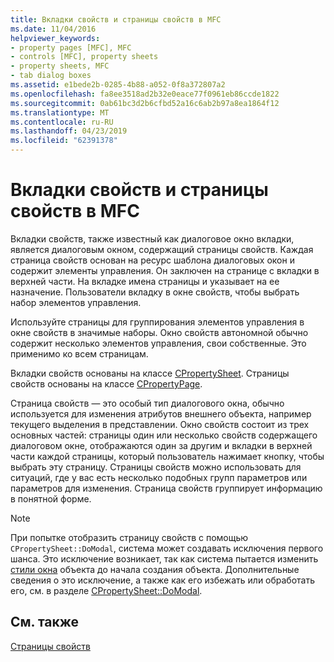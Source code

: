 ```yaml
---
title: Вкладки свойств и страницы свойств в MFC
ms.date: 11/04/2016
helpviewer_keywords:
- property pages [MFC], MFC
- controls [MFC], property sheets
- property sheets, MFC
- tab dialog boxes
ms.assetid: e1bede2b-0285-4b88-a052-0f8a372807a2
ms.openlocfilehash: fa8ee3518ad2b32e0eace77f0961eb86ccde1822
ms.sourcegitcommit: 0ab61bc3d2b6cfbd52a16c6ab2b97a8ea1864f12
ms.translationtype: MT
ms.contentlocale: ru-RU
ms.lasthandoff: 04/23/2019
ms.locfileid: "62391378"
---
```

# <a name="property-sheets-and-property-pages-in-mfc"></a>Вкладки свойств и страницы свойств в MFC

Вкладки свойств, также известный как диалоговое окно вкладки, является диалоговым окном, содержащий страницы свойств. Каждая страница свойств основан на ресурс шаблона диалоговых окон и содержит элементы управления. Он заключен на странице с вкладки в верхней части. На вкладке имена страницы и указывает на ее назначение. Пользователи вкладку в окне свойств, чтобы выбрать набор элементов управления.

Используйте страницы для группирования элементов управления в окне свойств в значимые наборы. Окно свойств автономной обычно содержит несколько элементов управления, свои собственные. Это применимо ко всем страницам.

Вкладки свойств основаны на классе [CPropertySheet](../mfc/reference/cpropertysheet-class.md). Страницы свойств основаны на классе [CPropertyPage](../mfc/reference/cpropertypage-class.md).

Страница свойств — это особый тип диалогового окна, обычно используется для изменения атрибутов внешнего объекта, например текущего выделения в представлении. Окно свойств состоит из трех основных частей: страницы один или несколько свойств содержащего диалоговом окне, отображаются один за другим и вкладки в верхней части каждой страницы, который пользователь нажимает кнопку, чтобы выбрать эту страницу. Страницы свойств можно использовать для ситуаций, где у вас есть несколько подобных групп параметров или параметров для изменения. Страница свойств группирует информацию в понятной форме.

> [!NOTE]
>  При попытке отобразить страницу свойств с помощью `CPropertySheet::DoModal`, система может создавать исключения первого шанса. Это исключение возникает, так как система пытается изменить [стили окна](../mfc/reference/styles-used-by-mfc.md#window-styles) объекта до начала создания объекта. Дополнительные сведения о это исключение, а также как его избежать или обработать его, см. в разделе [CPropertySheet::DoModal](../mfc/reference/cpropertysheet-class.md#domodal).

## <a name="see-also"></a>См. также

[Страницы свойств](../mfc/property-sheets-mfc.md)
